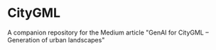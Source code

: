 # CityGML
A companion repository for the Medium article "GenAI for CityGML – Generation of urban landscapes"
